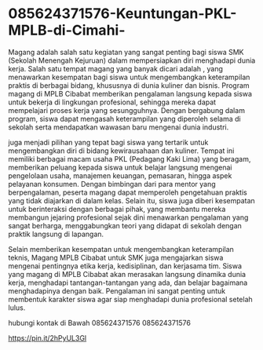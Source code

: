 # 085624371576-Keuntungan-PKL-MPLB-di-Cimahi-
Magang adalah salah satu kegiatan yang sangat penting bagi siswa SMK (Sekolah Menengah Kejuruan) dalam mempersiapkan diri menghadapi dunia kerja. Salah satu tempat magang yang banyak dicari adalah , yang menawarkan kesempatan bagi siswa untuk mengembangkan keterampilan praktis di berbagai bidang, khususnya di dunia kuliner dan bisnis. Program magang di MPLB Cibabat memberikan pengalaman langsung kepada siswa untuk bekerja di lingkungan profesional, sehingga mereka dapat mempelajari proses kerja yang sesungguhnya. Dengan bergabung dalam program, siswa dapat mengasah keterampilan yang diperoleh selama di sekolah serta mendapatkan wawasan baru mengenai dunia industri.

juga menjadi pilihan yang tepat bagi siswa yang tertarik untuk mengembangkan diri di bidang kewirausahaan dan kuliner. Tempat ini memiliki berbagai macam usaha PKL (Pedagang Kaki Lima) yang beragam, memberikan peluang kepada siswa untuk belajar langsung mengenai pengelolaan usaha, manajemen keuangan, pemasaran, hingga aspek pelayanan konsumen. Dengan bimbingan dari para mentor yang berpengalaman, peserta magang dapat memperoleh pengetahuan praktis yang tidak diajarkan di dalam kelas. Selain itu, siswa juga diberi kesempatan untuk berinteraksi dengan berbagai pihak, yang membantu mereka membangun jejaring profesional sejak dini menawarkan pengalaman yang sangat berharga, menggabungkan teori yang didapat di sekolah dengan praktik langsung di lapangan.

Selain memberikan kesempatan untuk mengembangkan keterampilan teknis, Magang MPLB Cibabat untuk SMK juga mengajarkan siswa mengenai pentingnya etika kerja, kedisiplinan, dan kerjasama tim. Siswa yang magang di MPLB Cibabat akan merasakan langsung dinamika dunia kerja, menghadapi tantangan-tantangan yang ada, dan belajar bagaimana menghadapinya dengan baik. Pengalaman ini sangat penting untuk membentuk karakter siswa agar siap menghadapi dunia profesional setelah lulus. 

hubungi kontak di Bawah
085624371576
085624371576

https://pin.it/2hPyUL3Gl

